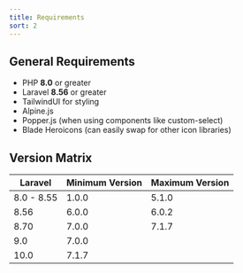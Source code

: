 ```yaml
---
title: Requirements
sort: 2
---
```


## General Requirements

-   PHP **8.0** or greater
-   Laravel **8.56** or greater
-   TailwindUI for styling
-   Alpine.js
-   Popper.js (when using components like custom-select)
-   Blade Heroicons (can easily swap for other icon libraries)

## Version Matrix

| Laravel    | Minimum Version | Maximum Version |
| ---------- | --------------- | --------------- |
| 8.0 - 8.55 | 1.0.0           | 5.1.0           |
| 8.56       | 6.0.0           | 6.0.2           |
| 8.70       | 7.0.0           | 7.1.7           |
| 9.0        | 7.0.0           |                 |
| 10.0       | 7.1.7           |                 |
